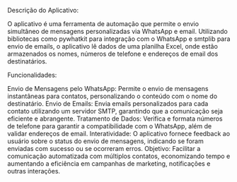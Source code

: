 Descrição do Aplicativo:

O aplicativo é uma ferramenta de automação que permite o envio simultâneo de mensagens personalizadas via WhatsApp e email. Utilizando bibliotecas como pywhatkit para integração com o WhatsApp e smtplib para envio de emails, o aplicativo lê dados de uma planilha Excel, onde estão armazenados os nomes, números de telefone e endereços de email dos destinatários.

Funcionalidades:

Envio de Mensagens pelo WhatsApp: Permite o envio de mensagens instantâneas para contatos, personalizando o conteúdo com o nome do destinatário.
Envio de Emails: Envia emails personalizados para cada contato utilizando um servidor SMTP, garantindo que a comunicação seja eficiente e abrangente.
Tratamento de Dados: Verifica e formata números de telefone para garantir a compatibilidade com o WhatsApp, além de validar endereços de email.
Interatividade: O aplicativo fornece feedback ao usuário sobre o status do envio de mensagens, indicando se foram enviadas com sucesso ou se ocorreram erros.
Objetivo: Facilitar a comunicação automatizada com múltiplos contatos, economizando tempo e aumentando a eficiência em campanhas de marketing, notificações e outras interações.

